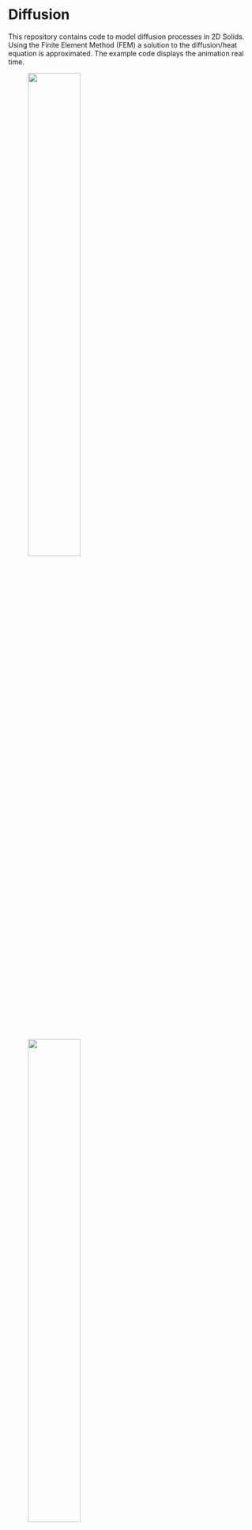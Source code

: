 # Diffusion
<p>
This repository contains code to model diffusion processes in 2D Solids. Using the Finite Element Method (FEM) a solution to the diffusion/heat equation is approximated. The example code displays the animation real time.
 </p>
<figure>
  <img src="https://user-images.githubusercontent.com/59290670/189746544-db45f529-e8e8-429d-a2a0-e963975782db.png" width="50%">
  <img src="https://user-images.githubusercontent.com/59290670/189745935-caffd85b-0d37-4f2b-97f0-a709fba3dd08.png" width="50%">
  <figcaption>Images of Heat flow with Neuman Boundary Conditions on the edges and different initia l conditions</figcaption>
 </figure>
 <figure>
  
  <figcaption>Image of Heat flow with Neuman Boundary Conditions on the edges</figcaption>
 </figure>
